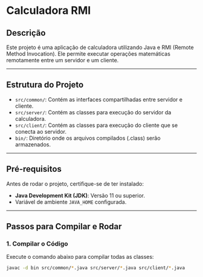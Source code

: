 # Calculadora RMI

## Descrição
Este projeto é uma aplicação de calculadora utilizando Java e RMI (Remote Method Invocation). Ele permite executar operações matemáticas remotamente entre um servidor e um cliente.

---

## Estrutura do Projeto
- `src/common/`: Contém as interfaces compartilhadas entre servidor e cliente.
- `src/server/`: Contém as classes para execução do servidor da calculadora.
- `src/client/`: Contém as classes para execução do cliente que se conecta ao servidor.
- `bin/`: Diretório onde os arquivos compilados (.class) serão armazenados.

---

## Pré-requisitos
Antes de rodar o projeto, certifique-se de ter instalado:
- **Java Development Kit (JDK)**: Versão 11 ou superior.
- Variável de ambiente `JAVA_HOME` configurada.

---

## Passos para Compilar e Rodar

### 1. Compilar o Código
Execute o comando abaixo para compilar todas as classes:
```bash
javac -d bin src/common/*.java src/server/*.java src/client/*.java
